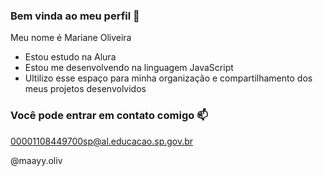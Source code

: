 ### Bem vinda ao meu perfil 💛

Meu nome é Mariane Oliveira 

- Estou estudo na Alura
- Estou me desenvolvendo na linguagem JavaScript
- Ultilizo esse espaço para minha organização e compartilhamento dos meus projetos desenvolvidos 

### Você pode entrar em contato comigo 📫

00001108449700sp@al.educacao.sp.gov.br

@maayy.oliv
